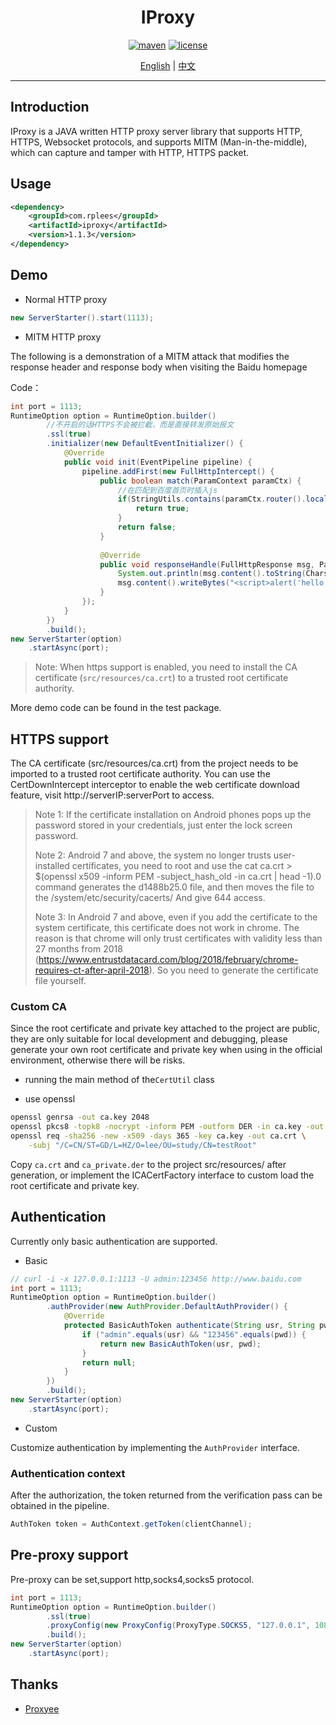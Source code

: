 <div align="center">
  <h1>IProxy</h1>
  <p>
  
[![maven](https://img.shields.io/maven-central/v/com.rplees/iproxy.svg)](https://search.maven.org/search?q=com.rplees)
[![license](https://img.shields.io/github/license/rplees/iproxy.svg)](https://opensource.org/licenses/MIT)

  </p>
  <p>

[English](/README.md) | [中文](/README_zh-CN.md)

  </p>
</div>

---

## Introduction

IProxy is a JAVA written HTTP proxy server library that supports HTTP, HTTPS, Websocket protocols, and supports MITM (Man-in-the-middle), which can capture and tamper with HTTP, HTTPS packet.

## Usage

```xml
<dependency>
    <groupId>com.rplees</groupId>
    <artifactId>iproxy</artifactId>
    <version>1.1.3</version>
</dependency>
```

## Demo

- Normal HTTP proxy

```java
new ServerStarter().start(1113);
```

- MITM HTTP proxy

The following is a demonstration of a MITM attack that modifies the response header and response body when visiting the Baidu homepage

Code：

```java
int port = 1113;
RuntimeOption option = RuntimeOption.builder()
		//不开启的话HTTPS不会被拦截，而是直接转发原始报文
		.ssl(true)
		.initializer(new DefaultEventInitializer() {
			@Override
			public void init(EventPipeline pipeline) {
				pipeline.addFirst(new FullHttpIntercept() {
					public boolean match(ParamContext paramCtx) {
						//在匹配到百度首页时插入js
						if(StringUtils.contains(paramCtx.router().local().host(), "www.baidu.com")) {
							return true;
						}
						return false;
					}
					
					@Override
					public void responseHandle(FullHttpResponse msg, ParamContext paramCtx, EventHandlerContext ctx) {
						System.out.println(msg.content().toString(CharsetUtil.UTF_8));
						msg.content().writeBytes("<script>alert('hello')</script>".getBytes());
					}
				});
			}
		})
		.build();
new ServerStarter(option)
	.startAsync(port);
```

> Note: When https support is enabled, you need to install the CA certificate (`src/resources/ca.crt`) to a trusted root certificate authority.

More demo code can be found in the test package.

## HTTPS support

The CA certificate (src/resources/ca.crt) from the project needs to be imported to a trusted root certificate authority.
You can use the CertDownIntercept interceptor to enable the web certificate download feature, visit http://serverIP:serverPort to access.

> Note 1: If the certificate installation on Android phones pops up the password stored in your credentials, just enter the lock screen password.
>
> Note 2: Android 7 and above, the system no longer trusts user-installed certificates, you need to root and use the
> cat ca.crt > $(openssl x509 -inform PEM -subject_hash_old -in ca.crt | head -1).0
> command generates the d1488b25.0 file, and then moves the file to the
> /system/etc/security/cacerts/
> And give 644 access.
>
> Note 3: In Android 7 and above, even if you add the certificate to the system certificate, this certificate does not work in chrome. The reason is that chrome will only trust certificates with validity less than 27 months from 2018 (https://www.entrustdatacard.com/blog/2018/february/chrome-requires-ct-after-april-2018). So you need to generate the certificate file yourself.

### Custom CA

Since the root certificate and private key attached to the project are public, they are only suitable for local development and debugging, please generate your own root certificate and private key when using in the official environment, otherwise there will be risks.

- running the main method of the`CertUtil` class

- use openssl

```sh
openssl genrsa -out ca.key 2048
openssl pkcs8 -topk8 -nocrypt -inform PEM -outform DER -in ca.key -out ca_private.der
openssl req -sha256 -new -x509 -days 365 -key ca.key -out ca.crt \
    -subj "/C=CN/ST=GD/L=HZ/O=lee/OU=study/CN=testRoot"
```

Copy `ca.crt` and `ca_private.der` to the project src/resources/ after generation, or implement the ICACertFactory interface to custom load the root certificate and private key.

## Authentication

Currently only basic authentication are supported.

- Basic

```java
// curl -i -x 127.0.0.1:1113 -U admin:123456 http://www.baidu.com
int port = 1113;
RuntimeOption option = RuntimeOption.builder()
		.authProvider(new AuthProvider.DefaultAuthProvider() {
			@Override
			protected BasicAuthToken authenticate(String usr, String pwd) {
				if ("admin".equals(usr) && "123456".equals(pwd)) {
                    return new BasicAuthToken(usr, pwd);
                }
                return null;
			}
		})
		.build();
new ServerStarter(option)
	.startAsync(port);
```

- Custom

Customize authentication by implementing the `AuthProvider` interface.

### Authentication context

After the authorization, the token returned from the verification pass can be obtained in the pipeline.

```java
AuthToken token = AuthContext.getToken(clientChannel);
```

## Pre-proxy support

Pre-proxy can be set,support http,socks4,socks5 protocol.

```java
int port = 1113;
RuntimeOption option = RuntimeOption.builder()
		.ssl(true)
		.proxyConfig(new ProxyConfig(ProxyType.SOCKS5, "127.0.0.1", 1085))//使用socks5二级代理
		.build();
new ServerStarter(option)
	.startAsync(port);
```

## Thanks
- [Proxyee](https://github.com/monkeyWie/proxyee)
